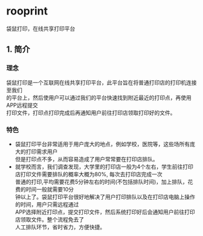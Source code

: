 # rooprint
袋鼠打印，在线共享打印平台
## 1. 简介
### 理念 
袋鼠打印是一个互联网在线共享打印平台，此平台旨在将普通打印店的打印机连接至我们\
的平台上，然后使用户可以通过我们的平台快速找到附近最近的打印点，再使用APP远程提交\
打印文件，打印点打印完成后再通知用户前往打印店领取打印好的文件。
### 特色
- 袋鼠打印平台非常适用于用户庞大的地点，例如学校，医院等，这些场所有庞大的打印需求用户\
但是打印点不多，从而容易造成了用户常常要在打印店排队。
- 就学校而言，我们调查发现，大学里的打印店一般为4个左右，学生前往打印店打印文件需要排队的概率大概为80%, 每次去打印店完成一次 \
普通的打印,平均需要花费5分钟左右的时间(不包括排队时间)，加上排队，花费的时间一般就需要10分 \
钟以上了。袋鼠打印平台很好地解决了用户打印排队以及在打印店电脑上操作的时间，用户只需远程通过 \
APP选择附近打印点，提交打印文件，然后系统打印好后会通知用户前往打印店领取文件。整个流程免去了 \
人工排队环节，省时省力，方便快捷。
